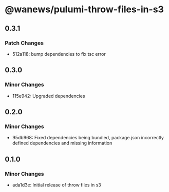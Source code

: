 # @wanews/pulumi-throw-files-in-s3

## 0.3.1

### Patch Changes

- 512a118: bump dependencies to fix tsc error

## 0.3.0

### Minor Changes

- 115e942: Upgraded dependencies

## 0.2.0

### Minor Changes

- 95db968: Fixed dependencies being bundled, package.json incorrectly defined dependencies and missing information

## 0.1.0

### Minor Changes

- ada1d3e: Initial release of throw files in s3
